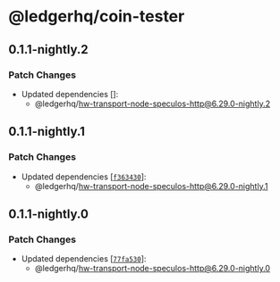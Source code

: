 # @ledgerhq/coin-tester

## 0.1.1-nightly.2

### Patch Changes

- Updated dependencies []:
  - @ledgerhq/hw-transport-node-speculos-http@6.29.0-nightly.2

## 0.1.1-nightly.1

### Patch Changes

- Updated dependencies [[`f363430`](https://github.com/LedgerHQ/ledger-live/commit/f363430fe1a261f8adb79d3bf30e457cba839783)]:
  - @ledgerhq/hw-transport-node-speculos-http@6.29.0-nightly.1

## 0.1.1-nightly.0

### Patch Changes

- Updated dependencies [[`77fa530`](https://github.com/LedgerHQ/ledger-live/commit/77fa530c8626df94fa7f9c0a8b3a99f2efa7cb11)]:
  - @ledgerhq/hw-transport-node-speculos-http@6.29.0-nightly.0
